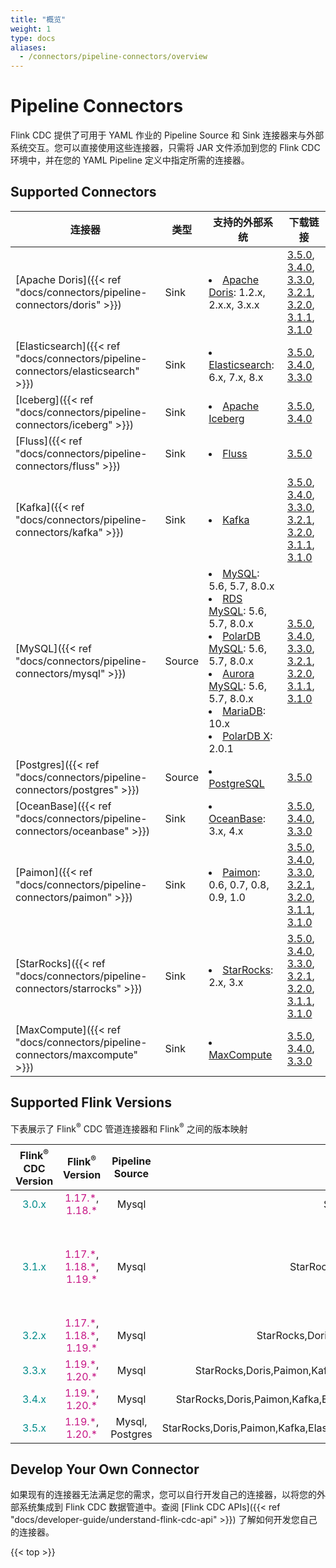 ```yaml
---
title: "概览"
weight: 1
type: docs
aliases:
  - /connectors/pipeline-connectors/overview
---
```

<!--
Licensed to the Apache Software Foundation (ASF) under one
or more contributor license agreements.  See the NOTICE file
distributed with this work for additional information
regarding copyright ownership.  The ASF licenses this file
to you under the Apache License, Version 2.0 (the
"License"); you may not use this file except in compliance
with the License.  You may obtain a copy of the License at

  http://www.apache.org/licenses/LICENSE-2.0

Unless required by applicable law or agreed to in writing,
software distributed under the License is distributed on an
"AS IS" BASIS, WITHOUT WARRANTIES OR CONDITIONS OF ANY
KIND, either express or implied.  See the License for the
specific language governing permissions and limitations
under the License.
-->

# Pipeline Connectors

Flink CDC 提供了可用于 YAML 作业的 Pipeline Source 和 Sink 连接器来与外部系统交互。您可以直接使用这些连接器，只需将 JAR 文件添加到您的 Flink CDC 环境中，并在您的 YAML Pipeline 定义中指定所需的连接器。

## Supported Connectors

| 连接器                                                                              | 类型     | 支持的外部系统                                                                                                                                                                                                                                                                                                                                                                                                | 下载链接                                                                                                                                                                                                                                                                                                                                                                                                                                                                                                                                                                                                                                                                                                                                                                                   |
|----------------------------------------------------------------------------------|--------|--------------------------------------------------------------------------------------------------------------------------------------------------------------------------------------------------------------------------------------------------------------------------------------------------------------------------------------------------------------------------------------------------------|----------------------------------------------------------------------------------------------------------------------------------------------------------------------------------------------------------------------------------------------------------------------------------------------------------------------------------------------------------------------------------------------------------------------------------------------------------------------------------------------------------------------------------------------------------------------------------------------------------------------------------------------------------------------------------------------------------------------------------------------------------------------------------------|
| [Apache Doris]({{< ref "docs/connectors/pipeline-connectors/doris" >}})          | Sink   | <li> [Apache Doris](https://doris.apache.org/): 1.2.x, 2.x.x, 3.x.x                                                                                                                                                                                                                                                                                                                                    | [3.5.0](https://repo1.maven.org/maven2/org/apache/flink/flink-cdc-pipeline-connector-doris/3.5.0/flink-cdc-pipeline-connector-doris-3.5.0.jar), [3.4.0](https://repo1.maven.org/maven2/org/apache/flink/flink-cdc-pipeline-connector-doris/3.4.0/flink-cdc-pipeline-connector-doris-3.4.0.jar), [3.3.0](https://repo1.maven.org/maven2/org/apache/flink/flink-cdc-pipeline-connector-doris/3.3.0/flink-cdc-pipeline-connector-doris-3.3.0.jar), [3.2.1](https://repo1.maven.org/maven2/org/apache/flink/flink-cdc-pipeline-connector-doris/3.2.1/flink-cdc-pipeline-connector-doris-3.2.1.jar), [3.2.0](https://repo1.maven.org/maven2/org/apache/flink/flink-cdc-pipeline-connector-doris/3.2.0/flink-cdc-pipeline-connector-doris-3.2.0.jar), [3.1.1](https://repo1.maven.org/maven2/org/apache/flink/flink-cdc-pipeline-connector-doris/3.1.1/flink-cdc-pipeline-connector-doris-3.1.1.jar), [3.1.0](https://repo1.maven.org/maven2/org/apache/flink/flink-cdc-pipeline-connector-doris/3.1.0/flink-cdc-pipeline-connector-doris-3.1.0.jar)                                         |
| [Elasticsearch]({{< ref "docs/connectors/pipeline-connectors/elasticsearch" >}}) | Sink   | <li> [Elasticsearch](https://www.elastic.co/elasticsearch): 6.x, 7.x, 8.x                                                                                                                                                                                                                                                                                                                              | [3.5.0](https://repo1.maven.org/maven2/org/apache/flink/flink-cdc-pipeline-connector-elasticsearch/3.5.0/flink-cdc-pipeline-connector-elasticsearch-3.5.0.jar), [3.4.0](https://repo1.maven.org/maven2/org/apache/flink/flink-cdc-pipeline-connector-elasticsearch/3.4.0/flink-cdc-pipeline-connector-elasticsearch-3.4.0.jar), [3.3.0](https://repo1.maven.org/maven2/org/apache/flink/flink-cdc-pipeline-connector-elasticsearch/3.3.0/flink-cdc-pipeline-connector-elasticsearch-3.3.0.jar)                                                                                                                                                                                                                                                                                                                                                                                                                                                                                                                                                                                                                         |
| [Iceberg]({{< ref "docs/connectors/pipeline-connectors/iceberg" >}})             | Sink   | <li> [Apache Iceberg](https://iceberg.apache.org/)                                                                                                                                                                                                                                                                                                                                                    | [3.5.0](https://repo1.maven.org/maven2/org/apache/flink/flink-cdc-pipeline-connector-iceberg/3.5.0/flink-cdc-pipeline-connector-iceberg-3.5.0.jar), [3.4.0](https://repo1.maven.org/maven2/org/apache/flink/flink-cdc-pipeline-connector-iceberg/3.4.0/flink-cdc-pipeline-connector-iceberg-3.4.0.jar)                                                                                                                                                                                                                                                                                                                                                                                                                                                                                                                                                                                                                                                                  |
| [Fluss]({{< ref "docs/connectors/pipeline-connectors/fluss" >}})                  | Sink   | <li> [Fluss](https://fluss.apache.org/)                                                                                                                                                                                                                                                                                                                                                                | [3.5.0](https://repo1.maven.org/maven2/org/apache/flink/flink-cdc-pipeline-connector-fluss/3.5.0/flink-cdc-pipeline-connector-fluss-3.5.0.jar)                                                                                                                                                                                                                                                                                                                                                                                                                                                                                                                                                                                                                                                                                                                                                                                                      |
| [Kafka]({{< ref "docs/connectors/pipeline-connectors/kafka" >}})                 | Sink   | <li> [Kafka](https://kafka.apache.org/)                                                                                                                                                                                                                                                                                                                                                                | [3.5.0](https://repo1.maven.org/maven2/org/apache/flink/flink-cdc-pipeline-connector-kafka/3.5.0/flink-cdc-pipeline-connector-kafka-3.5.0.jar), [3.4.0](https://repo1.maven.org/maven2/org/apache/flink/flink-cdc-pipeline-connector-kafka/3.4.0/flink-cdc-pipeline-connector-kafka-3.4.0.jar), [3.3.0](https://repo1.maven.org/maven2/org/apache/flink/flink-cdc-pipeline-connector-kafka/3.3.0/flink-cdc-pipeline-connector-kafka-3.3.0.jar), [3.2.1](https://repo1.maven.org/maven2/org/apache/flink/flink-cdc-pipeline-connector-kafka/3.2.1/flink-cdc-pipeline-connector-kafka-3.2.1.jar), [3.2.0](https://repo1.maven.org/maven2/org/apache/flink/flink-cdc-pipeline-connector-kafka/3.2.0/flink-cdc-pipeline-connector-kafka-3.2.0.jar), [3.1.1](https://repo1.maven.org/maven2/org/apache/flink/flink-cdc-pipeline-connector-kafka/3.1.1/flink-cdc-pipeline-connector-kafka-3.1.1.jar), [3.1.0](https://repo1.maven.org/maven2/org/apache/flink/flink-cdc-pipeline-connector-kafka/3.1.0/flink-cdc-pipeline-connector-kafka-3.1.0.jar)                                         |
| [MySQL]({{< ref "docs/connectors/pipeline-connectors/mysql" >}})                 | Source | <li> [MySQL](https://dev.mysql.com/doc): 5.6, 5.7, 8.0.x <li> [RDS MySQL](https://www.aliyun.com/product/rds/mysql): 5.6, 5.7, 8.0.x <li> [PolarDB MySQL](https://www.aliyun.com/product/polardb): 5.6, 5.7, 8.0.x <li> [Aurora MySQL](https://aws.amazon.com/cn/rds/aurora): 5.6, 5.7, 8.0.x <li> [MariaDB](https://mariadb.org): 10.x <li> [PolarDB X](https://github.com/ApsaraDB/galaxysql): 2.0.1 | [3.5.0](https://repo1.maven.org/maven2/org/apache/flink/flink-cdc-pipeline-connector-mysql/3.5.0/flink-cdc-pipeline-connector-mysql-3.5.0.jar), [3.4.0](https://repo1.maven.org/maven2/org/apache/flink/flink-cdc-pipeline-connector-mysql/3.4.0/flink-cdc-pipeline-connector-mysql-3.4.0.jar), [3.3.0](https://repo1.maven.org/maven2/org/apache/flink/flink-cdc-pipeline-connector-mysql/3.3.0/flink-cdc-pipeline-connector-mysql-3.3.0.jar), [3.2.1](https://repo1.maven.org/maven2/org/apache/flink/flink-cdc-pipeline-connector-mysql/3.2.1/flink-cdc-pipeline-connector-mysql-3.2.1.jar), [3.2.0](https://repo1.maven.org/maven2/org/apache/flink/flink-cdc-pipeline-connector-mysql/3.2.0/flink-cdc-pipeline-connector-mysql-3.2.0.jar), [3.1.1](https://repo1.maven.org/maven2/org/apache/flink/flink-cdc-pipeline-connector-mysql/3.1.1/flink-cdc-pipeline-connector-mysql-3.1.1.jar), [3.1.0](https://repo1.maven.org/maven2/org/apache/flink/flink-cdc-pipeline-connector-mysql/3.1.0/flink-cdc-pipeline-connector-mysql-3.1.0.jar)                                         |
| [Postgres]({{< ref "docs/connectors/pipeline-connectors/postgres" >}})           | Source | <li> [PostgreSQL](https://www.postgresql.org/)                                                                                                                                                                                                                                                                                                                                                         | [3.5.0](https://repo1.maven.org/maven2/org/apache/flink/flink-cdc-pipeline-connector-postgres/3.5.0/flink-cdc-pipeline-connector-postgres-3.5.0.jar)                                                                                                                                                                                                                                                                                                                                                                                                                                                                                                                                                                                                                                                                                                                                                                                              |
| [OceanBase]({{< ref "docs/connectors/pipeline-connectors/oceanbase" >}})         | Sink   | <li> [OceanBase](https://www.oceanbase.com/): 3.x, 4.x                                                                                                                                                                                                                                                                                                                                                 | [3.5.0](https://repo1.maven.org/maven2/org/apache/flink/flink-cdc-pipeline-connector-oceanbase/3.5.0/flink-cdc-pipeline-connector-oceanbase-3.5.0.jar), [3.4.0](https://repo1.maven.org/maven2/org/apache/flink/flink-cdc-pipeline-connector-oceanbase/3.4.0/flink-cdc-pipeline-connector-oceanbase-3.4.0.jar), [3.3.0](https://repo1.maven.org/maven2/org/apache/flink/flink-cdc-pipeline-connector-oceanbase/3.3.0/flink-cdc-pipeline-connector-oceanbase-3.3.0.jar)                                                                                                                                                                                                                                                                                                                                                                                                                                                                                                                                                                                                                                 |
| [Paimon]({{< ref "docs/connectors/pipeline-connectors/paimon" >}})               | Sink   | <li> [Paimon](https://paimon.apache.org/): 0.6, 0.7, 0.8, 0.9, 1.0                                                                                                                                                                                                                                                                                                                                     | [3.5.0](https://repo1.maven.org/maven2/org/apache/flink/flink-cdc-pipeline-connector-paimon/3.5.0/flink-cdc-pipeline-connector-paimon-3.5.0.jar), [3.4.0](https://repo1.maven.org/maven2/org/apache/flink/flink-cdc-pipeline-connector-paimon/3.4.0/flink-cdc-pipeline-connector-paimon-3.4.0.jar), [3.3.0](https://repo1.maven.org/maven2/org/apache/flink/flink-cdc-pipeline-connector-paimon/3.3.0/flink-cdc-pipeline-connector-paimon-3.3.0.jar), [3.2.1](https://repo1.maven.org/maven2/org/apache/flink/flink-cdc-pipeline-connector-paimon/3.2.1/flink-cdc-pipeline-connector-paimon-3.2.1.jar), [3.2.0](https://repo1.maven.org/maven2/org/apache/flink/flink-cdc-pipeline-connector-paimon/3.2.0/flink-cdc-pipeline-connector-paimon-3.2.0.jar), [3.1.1](https://repo1.maven.org/maven2/org/apache/flink/flink-cdc-pipeline-connector-paimon/3.1.1/flink-cdc-pipeline-connector-paimon-3.1.1.jar), [3.1.0](https://repo1.maven.org/maven2/org/apache/flink/flink-cdc-pipeline-connector-paimon/3.1.0/flink-cdc-pipeline-connector-paimon-3.1.0.jar)                               |
| [StarRocks]({{< ref "docs/connectors/pipeline-connectors/starrocks" >}})         | Sink   | <li> [StarRocks](https://www.starrocks.io/): 2.x, 3.x                                                                                                                                                                                                                                                                                                                                                  | [3.5.0](https://repo1.maven.org/maven2/org/apache/flink/flink-cdc-pipeline-connector-starrocks/3.5.0/flink-cdc-pipeline-connector-starrocks-3.5.0.jar), [3.4.0](https://repo1.maven.org/maven2/org/apache/flink/flink-cdc-pipeline-connector-starrocks/3.4.0/flink-cdc-pipeline-connector-starrocks-3.4.0.jar), [3.3.0](https://repo1.maven.org/maven2/org/apache/flink/flink-cdc-pipeline-connector-starrocks/3.3.0/flink-cdc-pipeline-connector-starrocks-3.3.0.jar), [3.2.1](https://repo1.maven.org/maven2/org/apache/flink/flink-cdc-pipeline-connector-starrocks/3.2.1/flink-cdc-pipeline-connector-starrocks-3.2.1.jar), [3.2.0](https://repo1.maven.org/maven2/org/apache/flink/flink-cdc-pipeline-connector-starrocks/3.2.0/flink-cdc-pipeline-connector-starrocks-3.2.0.jar), [3.1.1](https://repo1.maven.org/maven2/org/apache/flink/flink-cdc-pipeline-connector-starrocks/3.1.1/flink-cdc-pipeline-connector-starrocks-3.1.1.jar), [3.1.0](https://repo1.maven.org/maven2/org/apache/flink/flink-cdc-pipeline-connector-starrocks/3.1.0/flink-cdc-pipeline-connector-starrocks-3.1.0.jar) |
| [MaxCompute]({{< ref "docs/connectors/pipeline-connectors/maxcompute" >}})       | Sink   | <li> [MaxCompute](https://www.aliyun.com/product/maxcompute)                                                                                                                                                                                                                                                                                                                                           | [3.5.0](https://repo1.maven.org/maven2/org/apache/flink/flink-cdc-pipeline-connector-maxcompute/3.5.0/flink-cdc-pipeline-connector-maxcompute-3.5.0.jar), [3.4.0](https://repo1.maven.org/maven2/org/apache/flink/flink-cdc-pipeline-connector-maxcompute/3.4.0/flink-cdc-pipeline-connector-maxcompute-3.4.0.jar), [3.3.0](https://repo1.maven.org/maven2/org/apache/flink/flink-cdc-pipeline-connector-maxcompute/3.3.0/flink-cdc-pipeline-connector-maxcompute-3.3.0.jar)                                                                                                                                                                                                                                                                                                                                                                                                                                                                                                                                                                                                                               |                                                                                                                                                                                                                                                                                                             |

## Supported Flink Versions
下表展示了 Flink<sup>®</sup> CDC 管道连接器和 Flink<sup>®</sup> 之间的版本映射

|    Flink<sup>®</sup> CDC Version    |                                                        Flink<sup>®</sup> Version                                                         | Pipeline Source |                          Pipeline Sink                          | 备注                                |
|:-----------------------------------:|:----------------------------------------------------------------------------------------------------------------------------------------:|:---------------:|:---------------------------------------------------------------:|:----------------------------------|
| <font color="DarkCyan">3.0.x</font> |                        <font color="MediumVioletRed">1.17.\*</font>, <font color="MediumVioletRed">1.18.\*</font>                        |      Mysql      |                         StarRocks,Doris                         |                                   |
| <font color="DarkCyan">3.1.x</font> | <font color="MediumVioletRed">1.17.\*</font>, <font color="MediumVioletRed">1.18.\*</font>, <font color="MediumVioletRed">1.19.\*</font> |      Mysql      |                  StarRocks,Doris,Paimon,Kafka                   | 仅 flink-cdc 3.1.1 支持 flink 1.19.* |
| <font color="DarkCyan">3.2.x</font> | <font color="MediumVioletRed">1.17.\*</font>, <font color="MediumVioletRed">1.18.\*</font>, <font color="MediumVioletRed">1.19.\*</font> |      Mysql      |           StarRocks,Doris,Paimon,Kafka,ElasticSearch            |                                   |
| <font color="DarkCyan">3.3.x</font> |                        <font color="MediumVioletRed">1.19.\*</font>, <font color="MediumVioletRed">1.20.\*</font>                        |      Mysql      | StarRocks,Doris,Paimon,Kafka,ElasticSearch,OceanBase,MaxCompute |                                   |
| <font color="DarkCyan">3.4.x</font> |                        <font color="MediumVioletRed">1.19.\*</font>, <font color="MediumVioletRed">1.20.\*</font>                        |   Mysql   | StarRocks,Doris,Paimon,Kafka,ElasticSearch,OceanBase,MaxCompute,Iceberg |                                   |
| <font color="DarkCyan">3.5.x</font> |                         <font color="MediumVioletRed">1.19.\*</font>, <font color="MediumVioletRed">1.20.\*</font>                                               | Mysql, Postgres | StarRocks,Doris,Paimon,Kafka,ElasticSearch,OceanBase,MaxCompute,Iceberg,Fluss |                                   |


## Develop Your Own Connector

如果现有的连接器无法满足您的需求，您可以自行开发自己的连接器，以将您的外部系统集成到 Flink CDC 数据管道中。查阅 [Flink CDC APIs]({{< ref "docs/developer-guide/understand-flink-cdc-api" >}}) 了解如何开发您自己的连接器。

{{< top >}}
